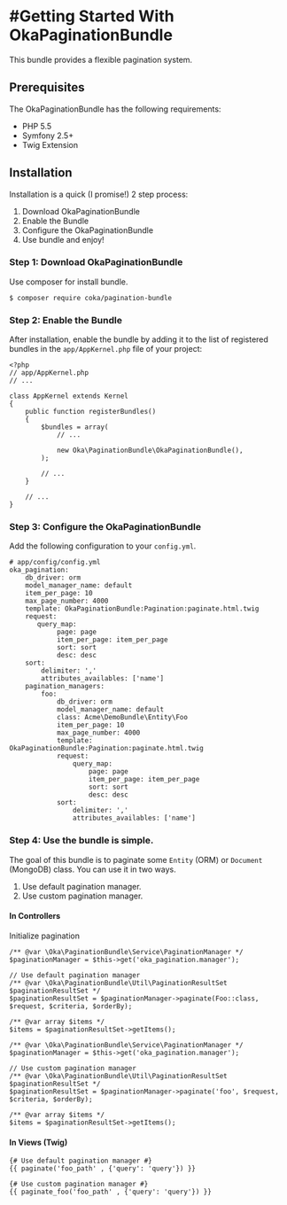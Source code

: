 #**Getting Started With OkaPaginationBundle**
=====================================

This bundle provides a flexible pagination system.

## Prerequisites

The OkaPaginationBundle has the following requirements:
 - PHP 5.5
 - Symfony 2.5+
 - Twig Extension

## Installation

Installation is a quick (I promise!) 2 step process:

1. Download OkaPaginationBundle
2. Enable the Bundle
3. Configure the OkaPaginationBundle
4. Use bundle and enjoy!

### Step 1: Download OkaPaginationBundle

Use composer for install bundle.

```
$ composer require coka/pagination-bundle
```

### Step 2: Enable the Bundle

After installation, enable the bundle by adding it to the list of registered bundles 
in the `app/AppKernel.php` file of your project:

```
<?php
// app/AppKernel.php
// ...

class AppKernel extends Kernel
{
	public function registerBundles()
	{
		$bundles = array(
			// ...
			
			new Oka\PaginationBundle\OkaPaginationBundle(),
		);
		
		// ...
	}
	
	// ...
}
```

### Step 3: Configure the OkaPaginationBundle

Add the following configuration to your `config.yml`.

```
# app/config/config.yml
oka_pagination:
    db_driver: orm
    model_manager_name: default
    item_per_page: 10
    max_page_number: 4000
    template: OkaPaginationBundle:Pagination:paginate.html.twig
    request:
       query_map:
            page: page
            item_per_page: item_per_page
            sort: sort
            desc: desc
    sort:
        delimiter: ','
        attributes_availables: ['name']
    pagination_managers:
        foo:
            db_driver: orm
            model_manager_name: default
            class: Acme\DemoBundle\Entity\Foo
            item_per_page: 10
            max_page_number: 4000
            template: OkaPaginationBundle:Pagination:paginate.html.twig
            request:
                query_map:
                    page: page
                    item_per_page: item_per_page
                    sort: sort
                    desc: desc
            sort:
                delimiter: ','
                attributes_availables: ['name']
```

### Step 4: Use the bundle is simple.

The goal of this bundle is to paginate some `Entity` (ORM) or `Document` (MongoDB) class.
You can use it in two ways.

1. Use default pagination manager.
2. Use custom pagination manager.

#### In Controllers

Initialize pagination 

```
/** @var \Oka\PaginationBundle\Service\PaginationManager */
$paginationManager = $this->get('oka_pagination.manager');

// Use default pagination manager
/** @var \Oka\PaginationBundle\Util\PaginationResultSet $paginationResultSet */
$paginationResultSet = $paginationManager->paginate(Foo::class, $request, $criteria, $orderBy);

/** @var array $items */
$items = $paginationResultSet->getItems();

```

```
/** @var \Oka\PaginationBundle\Service\PaginationManager */
$paginationManager = $this->get('oka_pagination.manager');

// Use custom pagination manager
/** @var \Oka\PaginationBundle\Util\PaginationResultSet $paginationResultSet */
$paginationResultSet = $paginationManager->paginate('foo', $request, $criteria, $orderBy);

/** @var array $items */
$items = $paginationResultSet->getItems();

```

#### In Views (Twig)

```
{# Use default pagination manager #}
{{ paginate('foo_path' , {'query': 'query'}) }}
```

```
{# Use custom pagination manager #}
{{ paginate_foo('foo_path' , {'query': 'query'}) }}
```